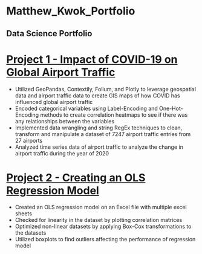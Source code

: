 # Matthew_Kwok_Portfolio
## Data Science Portfolio

# [Project 1 - Impact of COVID-19 on Global Airport Traffic](https://github.com/matt-kwok/covid_airport_impact_proj)
* Utilized GeoPandas, Contextily, Folium, and Plotly to leverage geospatial data and airport traffic data to create GIS maps of how COVID has influenced global airport traffic 
* Encoded categorical variables using Label-Encoding and One-Hot-Encoding methods to create correlation heatmaps to see if there was any relationships between the variables
* Implemented data wrangling and string RegEx techniques to clean, transform and manipulate a dataset of 7247 airport traffic entries from 27 airports 
* Analyzed time series data of airport traffic to analyze the change in airport traffic during the year of 2020

# [Project 2 - Creating an OLS Regression Model](https://github.com/matt-kwok/OLS_Regression_proj/blob/main/OLS_Regression_Modelling_Project.ipynb)
* Created an OLS regression model on an Excel file with multiple excel sheets
* Checked for linearity in the dataset by plotting correlation matrices 
* Optimized non-linear datasets by applying Box-Cox transformations to the datasets
* Utilized boxplots to find outliers affecting the performance of regression model
